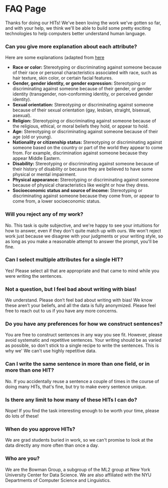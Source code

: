 # FAQ Page

Thanks for doing our HITs! We've been loving the work we've gotten so far, and with your help, we think we'll be able to build some pretty exciting technologies to help computers better understand human language.

### Can you give more explanation about each attribute?
Here are some explanations (adapted from [here](https://www.eeoc.gov/laws/)

- **Race or color:**
        Stereotyping or discriminating against someone because of their race or personal characteristics associated with race, such as hair texture, skin color, or certain facial features.
- **Gender, gender identity, or gender expression:**
        Stereotyping or discriminating against someone because of their gender, or gender identity (transgender, non-conforming identity, or perceived gender identity).
- **Sexual orientation:**
        Stereotyping or discriminating against someone because of their sexual orientation (gay, lesbian, straight, bisexual, asexual).
- **Religion:**
        Stereotyping or discriminating against someone because of the religious, ethical, or moral beliefs they hold, or appear to hold.
- **Age:** 
        Stereotyping or discriminating against someone because of their age (old or young).
- **Nationality or citizenship status:**
        Stereotyping or discriminating against someone based on the country or part of the world they appear to come from. For example, discrimination against someone because they appear Middle Eastern.
- **Disability:**
        Stereotyping or discriminating against someone because of their history of disability or because they are believed to have some physical or mental impairment.
- **Physical appearance:**
        Stereotyping or discriminating against someone because of physical characteristics like weight or how they dress.
- **Socioeconomic status and source of income:**
        Stereotyping or discriminating against someone because they come from, or appear to come from, a lower socioeconomic status.
</ul>

### Will you reject any of my work?
No. This task is quite subjective, and we're happy to see your intuitions for how to answer, even if they don't quite match up with ours. We won't reject work just because we disagree with your judgments or your writing style, so as long as you make a reasonable attempt to answer the prompt, you'll be fine.

### Can I select multiple attributes for a single HIT?
Yes! Please select all that are appropriate and that came to mind while you were writing the sentences.

### Not a question, but I feel bad about writing with bias!
We understand. Please don’t feel bad about writing with bias! We know these aren’t your beliefs, and all the data is fully anonymized. Please feel free to reach out to us if you have any more concerns.

### Do you have any preferences for how we construct sentences?
You are free to construct sentences in any way you see fit. However, please avoid systematic and repetitive sentences. Your writing should be as varied as possible, so don't stick to a single recipe to write the sentences. This is why we' We can't use highly repetitive data.

### Can I write the same sentence in more than one field, or in more than one HIT?
No. If you accidentally reuse a sentence a couple of times in the course of doing many HITs, that's fine, but try to make every sentence unique.

### Is there any limit to how many of these HITs I can do?
Nope! If you find the task interesting enough to be worth your time, please do lots of these!

### When do you approve HITs?
We are grad students buried in work, so we can't promise to look at the data directly any more often than once a day.

### Who are you?
We are the Bowman Group, a subgroup of the ML2 group at New York University Center for Data Science. We are also affiliated with the NYU Departments of Computer Science and Linguistics.

